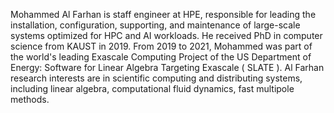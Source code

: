 Mohammed Al Farhan is staff engineer at HPE, responsible for leading the
installation, configuration, supporting, and maintenance of large-scale systems
optimized for HPC and AI workloads. He received PhD in computer science from
KAUST in 2019. From 2019 to 2021, Mohammed was part of the world's leading
Exascale Computing Project of the US Department of Energy: Software for Linear
Algebra Targeting Exascale ( SLATE ). Al Farhan research interests are in
scientific computing and distributing systems, including linear algebra,
computational fluid dynamics, fast multipole methods.

